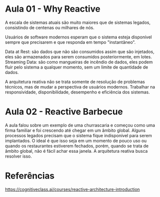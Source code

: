 # Aula 01 - Why Reactive

A escala de sistemas atuais são muito maiores que de sistemas legados, consistindo de centenas ou milhares de nós.

Usuários de software modernos esperam que o sistema esteja disponível sempre que precisarem e que responda em tempo "instantâneo".

Data at Rest: são dados que não são consumidos assim que são injetados, eles são armazenados para serem consumidos posteriormente, em lotes.
Streaming Data: são como mangueiras de incêndio de dados, eles podem fluir pelo sistema a qualquer momento, sem um limite de quantidade de dados.

A arquitetura reativa não se trata somente de resolução de problemas técnicos, mas de mudar a perspectiva de usuários modernos. Trabalhar na responsividade, disponibilidade, desempenho e eficiência dos sistemas.

# Aula 02 - Reactive Barbecue

A aula falou sobre um exemplo de uma churrascaria e começou como uma firma familiar e foi crescendo até chegar em um âmbito global. Alguns processos legados precisam que o sistema fique indisponível para serem implantados. O ideal é que isso seja em um momento de pouco uso ou quando os restaurantes estiverem fechados, porém, quando se trata de âmbito global, não é fácil achar essa janela. A arquitetura reativa busca resolver isso.

# Referências

https://cognitiveclass.ai/courses/reactive-architecture-introduction
